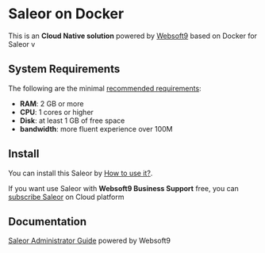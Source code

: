 # Saleor on Docker  

This is an **Cloud Native solution** powered by [Websoft9](https://www.websoft9.com) based on Docker for Saleor v

## System Requirements

The following are the minimal [recommended requirements](https://docs.saleor.io/docs/developer/installation/):

* **RAM**: 2 GB or more
* **CPU**: 1 cores or higher
* **Disk**: at least 1 GB of free space
* **bandwidth**: more fluent experience over 100M  

## Install

You can install this Saleor by [How to use it?](https://github.com/Websoft9/docker-library#how-to-use-it).   

If you want use Saleor with **Websoft9 Business Support** free, you can [subscribe Saleor](https://www.websoft9.com/apps) on Cloud platform

## Documentation

[Saleor Administrator Guide](https://support.websoft9.com/docs/saleor) powered by Websoft9
